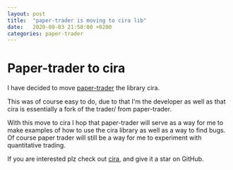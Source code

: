 ```yaml
---
layout: post
title:  "paper-trader is moving to cira lib"
date:   2020-09-03 21:50:00 +0200
categories: paper-trader
---
```


# Paper-trader to cira
I have decided to move [paper-trader](https://github.com/AxelGard/paper-trader) the library cira.

This was of course easy to do, due to that I'm the developer as well as that cira is essentially a fork of the trader/ from paper-trader.   

With this move to cira I hop that paper-trader will serve as a way for me to make examples of how to use the cira library as well as a way to find bugs. Of course paper trader will still be a way for me to experiment with quantitative trading.

If you are interested plz check out [cira](https://github.com/AxelGard/cira), and give it a star on GitHub.    
